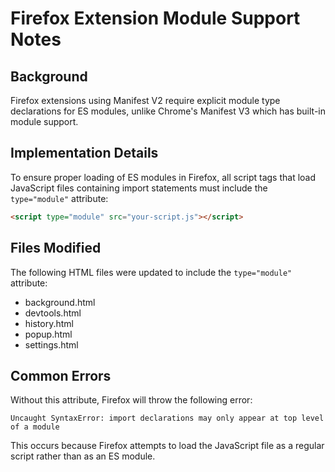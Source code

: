 # Firefox Extension Module Support Notes

## Background

Firefox extensions using Manifest V2 require explicit module type declarations for ES modules, unlike Chrome's Manifest V3 which has built-in module support.

## Implementation Details

To ensure proper loading of ES modules in Firefox, all script tags that load JavaScript files containing import statements must include the `type="module"` attribute:

```html
<script type="module" src="your-script.js"></script>
```

## Files Modified

The following HTML files were updated to include the `type="module"` attribute:

- background.html
- devtools.html
- history.html
- popup.html
- settings.html

## Common Errors

Without this attribute, Firefox will throw the following error:

```
Uncaught SyntaxError: import declarations may only appear at top level of a module
```

This occurs because Firefox attempts to load the JavaScript file as a regular script rather than as an ES module.